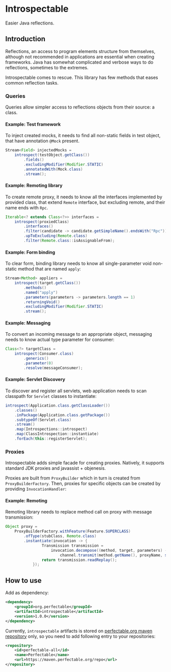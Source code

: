 # Introspectable

Easier Java reflections.

## Introduction

Reflections, an access to program elements structure from themselves, although not recommended in applications are essential 
when creating frameworks. Java has somewhat complicated and verbose ways to do reflections, sometimes to the extremes.

Introspectable comes to rescue. This library has few methods that eases common reflection tasks.

### Queries

Queries allow simpler access to reflections objects from their source: a class.  

#### Example: Test framework 

To inject created mocks, it needs to find all non-static fields in test object, that have annotation <code>@Mock</code> 
present.

```java
Stream<Field> injectedMocks = 
    introspect(testObject.getClass())
        .fields()
        .excludingModifier(Modifier.STATIC)
        .annotatedWith(Mock.class)
        .stream();
```

#### Example: Remoting library 

To create remote proxy, it needs to know all the interfaces implemented by provided class, that extend 
<code>Remote</code> interface, but excluding remote, and their name ends with <code>Rpc</code>.

```java
Iterable<? extends Class<?>> interfaces = 
    introspect(proxiedClass)
        .interfaces()
        .filter(candidate -> candidate.getSimpleName().endsWith("Rpc"))
        .upToExcluding(Remote.class)
        .filter(Remote.class::isAssignableFrom);
```

#### Example: Form binding

To clear form, binding library needs to know all single-parameter void non-static method that are named 
<code>apply</code>: 

```java
Stream<Method> appliers = 
    introspect(target.getClass())
        .methods()
        .named("apply")
        .parameters(parameters -> parameters.length == 1)
        .returningVoid()
        .excludingModifier(Modifier.STATIC)
        .stream();
```

#### Example: Messaging

To convert an incoming message to an appropriate object, messaging needs to know actual type parameter for consumer:  

```java
Class<?> targetClass = 
    introspect(Consumer.class)
        .generics()
        .parameter(0)
        .resolve(messageConsumer);
```

#### Example: Servlet Discovery

To discover and register all servlets, web application needs to scan classpath for `Servlet` classes to instantiate:

```java
introspect(Application.class.getClassLoader())
    .classes()
    .inPackage(Application.class.getPackage())
    .subtypeOf(Servlet.class)
    .stream()
    .map(Introspections::introspect)
    .map(ClassIntrospection::instantiate)
    .forEach(this::registerServlet);
```

### Proxies

Introspectable adds simple facade for creating proxies. Natively, it supports standard JDK proxies and 
javassist + objenesis.

Proxies are built from <code>ProxyBuilder</code> which in turn is created from <code>ProxyBuilderFactory</code>.
Then, proxies for specific objects can be created by providing <code>InvocationHandler</code>:

#### Example: Remoting

Remoting library needs to replace method call on proxy with message transmission:

```java
Object proxy = 
    ProxyBuilderFactory.withFeature(Feature.SUPERCLASS)
        .ofType(stubClass, Remote.class)
        .instantiate(invocation -> {
                Transmission transmission =
                    invocation.decompose((method, target, parameters) ->
                        channel.transmit(method.getName(), proxyName, serialize(parameters)));
                return transmission.readReplay();
            });
```

## How to use

Add as dependency:

```xml
<dependency>
    <groupId>org.perfectable</groupId>
    <artifactId>introspectable</artifactId>
    <version>1.0.0</version>
</dependency>
```

Currently, <code>introspectable</code> artifacts is stored on 
[perfectable.org maven repository](https://maven.perfectable.org/) only, so you need to add following entry to your 
repositories:

```xml
<repository>
    <id>perfectable-all</id>
    <name>Perfectable</name>
    <url>https://maven.perfectable.org/repo</url>
</repository>
```
